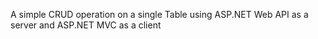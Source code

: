 A simple CRUD operation on a single Table using ASP.NET Web API as a server and ASP.NET MVC as a client
